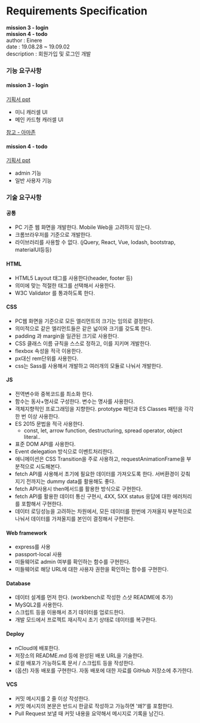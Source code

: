 # Requirements Specification 
**mission 3 - login**  
**mission 4 - todo**  
author : Einere  
date : 19.08.28 ~ 19.09.02  
description : 회원가입 및 로그인 개발

### 기능 요구사항
#### mission 3 - login
[기획서 ppt](https://docs.google.com/presentation/d/10rNnUqZlv5SYdnSWNIZ0fjGVsA2BJj7TN5BabRkV1c8/edit?usp=sharing)
- 미니 캐러셀 UI
- 메인 카드형 캐러셀 UI

[참고 - 아마존](http://prime.amazon.com)

#### mission 4 - todo
[기획서 ppt](https://docs.google.com/presentation/d/13OX2mGk-wvwPyI06afMPITMPz9jGYLe4y2FIFBImeyA/edit#slide=id.p)
- admin 기능
- 일반 사용자 기능

### 기술 요구사항
#### 공통
- PC 기준 웹 화면을 개발한다. Mobile Web을 고려하지 않는다.
- 크롬브라우저를 기준으로 개발한다.
- 라이브러리를 사용할 수 없다. (jQuery, React, Vue, lodash, bootstrap, materialUI등등)

#### HTML
- HTML5 Layout 태그를 사용한다(header, footer 등)
- 의미에 맞는 적절한 태그를 선택해서 사용한다.
- W3C Validator 를 통과하도록 한다.

#### CSS
- PC웹 화면을 기준으로 모든 엘리먼트의 크기는 임의로 결정한다.
- 의미적으로 같은 엘리먼트들은 같은 넓이와 크기를 갖도록 한다.
- padding 과 margin을 일관된 크기로 사용한다.
- CSS 클래스 이름 규칙을 스스로 정하고, 이를 지키며 개발한다.
- flexbox 속성을 적극 이용한다.
- px대신 rem단위를 사용한다.
- css는 Sass를 사용해서 개발하고 여러개의 모듈로 나눠서 개발한다.

#### JS
- 전역변수와 중복코드를 최소화 한다.
- 함수는 동사+명사로 구성한다. 변수는 명사를 사용한다.
- 객체지향적인 프로그래밍을 지향한다. prototype 패턴과 ES Classes 패턴을 각각 한 번 이상 사용한다.
- ES 2015 문법을 적극 사용한다.
    - const, let, arrow function, destructuring, spread operator, object literal..
- 표준 DOM API를 사용한다.
- Event delegation 방식으로 이벤트처리한다.
- 애니메이션은 CSS Transition을 주로 사용하고, requestAnimationFrame을 부분적으로 시도해본다.
- fetch API를 사용해서 초기에 필요한 데이터를 가져오도록 한다. 서버환경이 갖춰지기 전까지는 dummy data를 활용해도 좋다.
- fetch API사용시 then메서드를 활용한 방식으로 구현한다.
- fetch API를 활용한 데이터 통신 구현시, 4XX, 5XX status 응답에 대한 에러처리를 포함해서 구현한다.
- 데이터 로딩성능을 고려하는 차원에서, 모든 데이터를 한번에 가져올지 부분적으로 나눠서 데이터를 가져올지를 본인이 결정해서 구현한다.

#### Web framework
- express를 사용
- passport-local 사용
- 미들웨어로 admin 여부를 확인하는 함수를 구현한다.
- 미들웨어로 해당 URL에 대한 사용자 권한을 확인하는 함수를 구현한다.

#### Database
- 데이터 설계를 먼저 한다. (workbench로 작성한 스샷 README에 추가)
- MySQL2를 사용한다.
- 스크립트 등을 이용해서 초기 데이터를 업로드한다.
- 개발 모드에서 프로젝트 재시작시 초기 상태로 데이터를 복구한다.

#### Deploy
- nCloud에 배포한다.
- 저장소의 README.md 등에 완성된 배포 URL을 기술한다.
- 로컬 배포가 가능하도록 문서 / 스크립트 등을 작성한다.
- (옵션) 자동 배포를 구현한다. 자동 배포에 대한 자료를 GitHub 저장소에 추가한다.

#### VCS
- 커밋 메시지를 2 줄 이상 작성한다.
- 커밋 메시지의 본문은 반드시 한글로 작성하고 가능하면 '왜?'를 포함한다.
- Pull Request 보낼 때 커밋 내용을 요약해서 메시지로 기록을 남긴다.